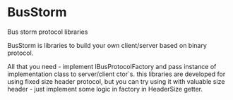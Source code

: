 BusStorm
========

Bus storm protocol libraries


BusStorm is libraries to build your own client/server based on binary protocol.

All that you need - implement IBusProtocolFactory and pass instance of
implementation class to server/client ctor`s. 
this libraries are developed for using fixed size header protocol,
but you can try using it with valuable size header - just implement some
logic in factory in HeaderSize getter.



